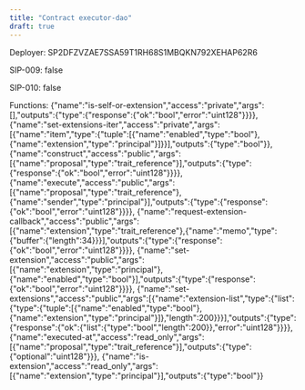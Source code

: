 ```yaml
---
title: "Contract executor-dao"
draft: true
---
```

Deployer: SP2DFZVZAE7SSA59T1RH68S1MBQKN792XEHAP62R6

SIP-009: false

SIP-010: false

Functions:
{"name":"is-self-or-extension","access":"private","args":[],"outputs":{"type":{"response":{"ok":"bool","error":"uint128"}}}}, {"name":"set-extensions-iter","access":"private","args":[{"name":"item","type":{"tuple":[{"name":"enabled","type":"bool"},{"name":"extension","type":"principal"}]}}],"outputs":{"type":"bool"}}, {"name":"construct","access":"public","args":[{"name":"proposal","type":"trait_reference"}],"outputs":{"type":{"response":{"ok":"bool","error":"uint128"}}}}, {"name":"execute","access":"public","args":[{"name":"proposal","type":"trait_reference"},{"name":"sender","type":"principal"}],"outputs":{"type":{"response":{"ok":"bool","error":"uint128"}}}}, {"name":"request-extension-callback","access":"public","args":[{"name":"extension","type":"trait_reference"},{"name":"memo","type":{"buffer":{"length":34}}}],"outputs":{"type":{"response":{"ok":"bool","error":"uint128"}}}}, {"name":"set-extension","access":"public","args":[{"name":"extension","type":"principal"},{"name":"enabled","type":"bool"}],"outputs":{"type":{"response":{"ok":"bool","error":"uint128"}}}}, {"name":"set-extensions","access":"public","args":[{"name":"extension-list","type":{"list":{"type":{"tuple":[{"name":"enabled","type":"bool"},{"name":"extension","type":"principal"}]},"length":200}}}],"outputs":{"type":{"response":{"ok":{"list":{"type":"bool","length":200}},"error":"uint128"}}}}, {"name":"executed-at","access":"read_only","args":[{"name":"proposal","type":"trait_reference"}],"outputs":{"type":{"optional":"uint128"}}}, {"name":"is-extension","access":"read_only","args":[{"name":"extension","type":"principal"}],"outputs":{"type":"bool"}}
